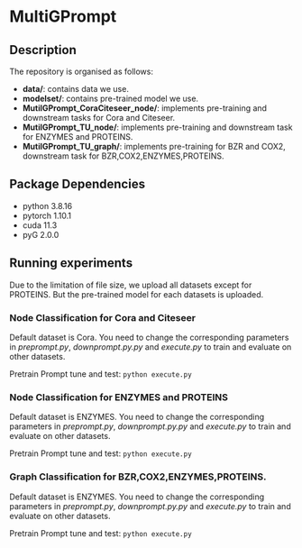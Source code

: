 # MultiGPrompt

## Description

The repository is organised as follows:

- **data/**: contains data we use.
- **modelset/**: contains pre-trained model we use.
- **MutilGPrompt_CoraCiteseer_node/**: implements pre-training and downstream tasks for Cora and Citeseer.
- **MutilGPrompt_TU_node/**: implements pre-training and downstream task for ENZYMES and PROTEINS. 
- **MutilGPrompt_TU_graph/**: implements pre-training for BZR and COX2, downstream task for BZR,COX2,ENZYMES,PROTEINS.

## Package Dependencies

- python 3.8.16
- pytorch 1.10.1
- cuda 11.3
- pyG 2.0.0

## Running experiments

Due to the limitation of file size, we upload all datasets except for PROTEINS. But the pre-trained model for each datasets is uploaded. 

### Node Classification for Cora and Citeseer 
Default dataset is Cora. You need to change the corresponding parameters in *preprompt.py*, *downprompt.py.py* and *execute.py* to train and evaluate on other datasets.

Pretrain Prompt tune and test:
`python execute.py`

### Node Classification for ENZYMES and PROTEINS 
Default dataset is ENZYMES. You need to change the corresponding parameters in *preprompt.py*, *downprompt.py.py* and *execute.py* to train and evaluate on other datasets.

Pretrain Prompt tune and test:
`python execute.py`


### Graph Classification for BZR,COX2,ENZYMES,PROTEINS.
Default dataset is ENZYMES. You need to change the corresponding parameters in *preprompt.py*, *downprompt.py.py* and *execute.py* to train and evaluate on other datasets.

Pretrain Prompt tune and test:
`python execute.py`



